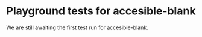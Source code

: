 # Playground tests for accesible-blank
We are still awaiting the first test run for accesible-blank.
